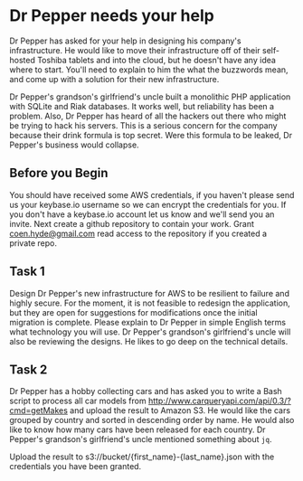 Dr Pepper needs your help
=========================

Dr Pepper has asked for your help in designing his company's infrastructure. He would like to move their infrastructure off of their self-hosted Toshiba tablets and into the cloud, but he doesn't have any idea where to start. You'll need to explain to him the what the buzzwords mean, and come up with a solution for their new infrastructure.

Dr Pepper's grandson's girlfriend's uncle built a monolithic PHP application with SQLite and Riak databases. It works well, but reliability has been a problem. Also, Dr Pepper has heard of all the hackers out there who might be trying to hack his servers. This is a serious concern for the company because their drink formula is top secret. Were this formula to be leaked, Dr Pepper's business would collapse.

Before you Begin
----------------

You should have received some AWS credentials, if you haven't please send us your keybase.io username so we can encrypt the credentials for you. If you don't have a keybase.io account let us know and we'll send you an invite. Next create a github repository to contain your work. Grant coen.hyde@gmail.com read access to the repository if you created a private repo.

Task 1
------

Design Dr Pepper's new infrastructure for AWS to be resilient to failure and highly secure. For the moment, it is not feasible to redesign the application, but they are open for suggestions for modifications once the initial migration is complete. Please explain to Dr Pepper in simple English terms what technology you will use. Dr Pepper's grandson's girlfriend's uncle will also be reviewing the designs. He likes to go deep on the technical details.

Task 2
------

Dr Pepper has a hobby collecting cars and has asked you to write a Bash script to process all car models from http://www.carqueryapi.com/api/0.3/?cmd=getMakes and upload the result to Amazon S3. He would like the cars grouped by country and sorted in descending order by name. He would also like to know how many cars have been released for each country. Dr Pepper's grandson's girlfriend's uncle mentioned something about `jq`.

Upload the result to s3://bucket/{first_name}-{last_name}.json with the credentials you have been granted.
